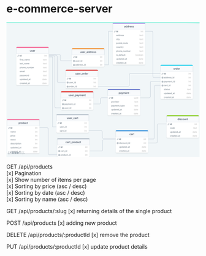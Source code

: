 # e-commerce-server

![database diagram](./assets/drawSQL-ecommerce-diagram-2023-01-18.png)

GET /api/products  
[x] Pagination  
[x] Show number of items per page  
[x] Sorting by price (asc / desc)  
[x] Sorting by date (asc / desc)  
[x] Sorting by name (asc / desc)

GET /api/products/:slug
[x] returning details of the single product

POST /api/products
[x] adding new product

DELETE /api/products/:productId
[x] remove the product

PUT /api/products/:productId
[x] update product details
